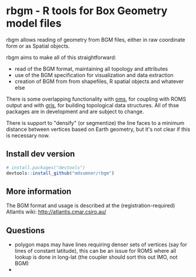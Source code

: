 rbgm - R tools for Box Geometry model files
================================================

rbgm allows reading of geometry from BGM files, either in raw
coordinate form or as Spatial objects. 

rbgm aims to make all of this straightforward: 

* read of the BGM format, maintaining all topology and attributes
* use of the BGM specification for visualization and data extraction
* creation of BGM from from shapefiles, R spatial objects and whatever else

There is some overlapping functionality with [oms](https://github.com/mdsumner/oms), for coupling with ROMS output and with [gris](https://github.com/mdsumner/gris), for building
topological data structures. All of thse packages are in development and are subject to change. 

There is support to "densify" (or segmentize) the line faces to a
minimum distance between vertices based on Earth geometry, but it's not clear if this is necessary now.


## Install dev version

```R
# install.packages("devtools")
devtools::install_github("mdsumner/rbgm")
```

## More information

The BGM format and usage is described at the (registration-required) Atlantis wiki: http://atlantis.cmar.csiro.au/

## Questions

* polygon maps may have lines requiring denser sets of vertices (say for lines of constant latitude), this can be an issue for ROMS where all lookup is done in long-lat (the coupler should sort this out IMO, not BGM)
* 

